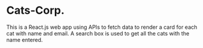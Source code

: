 # Cats-Corp.
This is a React.js web app using APIs to fetch data to render a card for each cat with name and email. A search box is used to get all the cats with the name entered.
